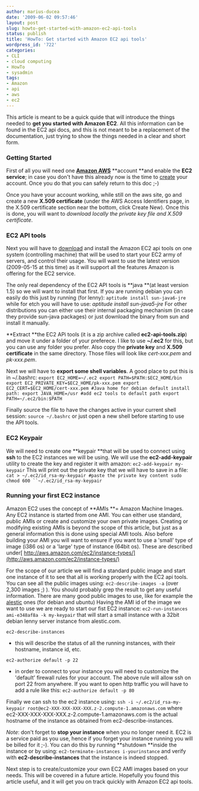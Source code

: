 ```yaml
---
author: marius-ducea
date: '2009-06-02 09:57:46'
layout: post
slug: howto-get-started-with-amazon-ec2-api-tools
status: publish
title: 'HowTo: Get started with Amazon EC2 api tools'
wordpress_id: '722'
categories:
- CLI
- cloud computing
- HowTo
- sysadmin
tags:
- Amazon
- api
- aws
- ec2
---
```


This article is meant to be a quick quide that will introduce the things needed to **get you started with Amazon EC2**. All this information can be found in the EC2 api docs, and this is not meant to be a replacement of the documentation, just trying to show the things needed in a clear and short form.


### Getting Started


First of all you will need one [**Amazon AWS**](http://aws.amazon.com/) **account **and enable the **EC2 service**; in case you don't have this already now is the time to [create](http://www.amazon.com/gp/aws/registration/registration-form.html) your account. Once you do that you can safely return to this doc ;-)

Once you have your account working, while still on the aws site, go and create a new **X.509 certificate** (under the AWS Access Identifiers page, in the X.509 certificate section near the bottom, click Create New). Once this is done, you will want to _download locally the private key file and X.509 certificate_.


### EC2 API tools


Next you will have to [download](http://developer.amazonwebservices.com/connect/entry.jspa?externalID=351&categoryID=88) and install the Amazon EC2 api tools on one system (controlling machine) that will be used to start your EC2 army of servers, and control their usage. You will want to use the latest version (2009-05-15 at this time) as it will support all the features Amazon is offering for the EC2 service.

The only real dependency of the EC2 API tools is **java **(at least version 1.5) so we will want to install that first. If you are running debian you can easily do this just by running (for lenny):
`aptitude install sun-java6-jre`
while for etch you will have to use: _aptitude install sun-java5-jre_
For other distributions you can either use their internal packaging mechanism (in case they provide sun-java packages) or just download the binary from sun and install it manually.

**Extract **the EC2 APi tools (it is a zip archive called **ec2-api-tools.zip**) and move it under a folder of your preferece. I like to use **~/.ec2** for this, but you can use any folder you prefer. Also copy the **private key** and **X.509 certificate** in the same directory. Those files will look like _cert-xxx.pem_ and _pk-xxx.pem_.

Next we will have to **export some shell variables**. A good place to put this is in ~/.bashrc:
`export EC2_HOME=~/.ec2
export PATH=$PATH:$EC2_HOME/bin
export EC2_PRIVATE_KEY=$EC2_HOME/pk-xxx.pem
export EC2_CERT=$EC2_HOME/cert-xxx.pem
#Java home for debian default install path:
export JAVA_HOME=/usr
#add ec2 tools to default path
export PATH=~/.ec2/bin:$PATH`

Finally source the file to have the changes active in your current shell session:
`source ~/.bashrc`
or just open a new shell before starting to use the API tools.


### EC2 Keypair


We will need to create one **keypair **that will be used to connect using **ssh** to the EC2 instances we will be using. We will use the **ec2-add-keypair** utility to create the key and register it with amazon:
`ec2-add-keypair my-keypair`
This will print out the private key that we will have to save in a file:
`cat > ~/.ec2/id_rsa-my-keypair
#paste the private key content
sudo chmod 600 ``~/.ec2/id_rsa-my-keypair`


### Running your first EC2 instance


Amazon EC2 uses the concept of **AMIs **= Amazon Machine Images. Any EC2 instance is started from one AMI. You can either use standard, public AMIs or create and customize your own private images. Creating or modifying existing AMIs is beyond the scope of this article, but just as a general information this is done using special AMI tools. Also before building your AMI you will want to ensure if you want to use a 'small' type of image (i386 os) or a 'large' type of instance (64bit os). These are described under[ http://aws.amazon.com/ec2/instance-types/](http://aws.amazon.com/ec2/instance-types/)

For the scope of our article we will find a standard public image and start one instance of it to see that all is working properly with the EC2 api tools. You can see all the public images using:
`ec2-describe-images -a`
(over 2,300 images ;) ). You should probably grep the result to get any useful information. There are many good public images to use, like for example the [alestic](http://alestic.com/) ones (for debian and ubuntu)
Having the AMI id of the image we want to use we are ready to start our fist EC2 instance:
`ec2-run-instances ami-e348af8a -k my-keypair`
that will start a small instance with a 32bit debian lenny server instance from alestic.com.

`ec2-describe-instances`
- this will describe the status of all the running instances, with their hostname, instance id, etc.

`ec2-authorize default -p 22`
- in order to connect to your instance you will need to customize the 'default' firewall rules for your account. The above rule will allow ssh on port 22 from anywhere. If you want to open http traffic you will have to add a rule like this:
`ec2-authorize default -p 80`

Finally we can ssh to the ec2 instance using:
`ssh -i ~/.ec2/id_rsa-my-keypair root@ec2-XXX-XXX-XXX-XXX.z-2.compute-1.amazonaws.com`
where ec2-XXX-XXX-XXX-XXX.z-2.compute-1.amazonaws.com is the actual hostname of the instance as obtained from ec2-describe-instances.

_Note_: don't forget to **stop your instance** when you no longer need it. EC2 is a service paid as you use, hence if you forget your instance running you will be billed for it ;-). You can do this by running **shutdown **inside the instance or by using:
`ec2-terminate-instances i-yourinstance`
and verify with **ec2-describe-instances** that the instance is indeed stopped.

Next step is to create/customize your own EC2 AMI images based on your needs. This will be covered in a future article. Hopefully you found this article useful, and it will get you on track quickly with Amazon EC2 api tools.
